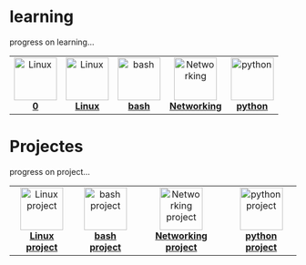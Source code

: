 # learning
progress on learning...

<center>
<table>
<tr>
<td align="center"><a href="https://github.com/vasanthabalaji45/learning/blob/main/0"><img src="https://github.com/vasanthabalaji45/images/blob/main/icons8-0-100.png" width="75px;" height="75px;" alt="Linux" /><br /><b>0</b></a></td>
<td align="center"><a href="topics/devops/README.md"><img src="https://github.com/vasanthabalaji01/images/blob/main/linux.png" width="75px;" height="75px;" alt="Linux" /><br /><b>Linux</b></a></td>
<td align="center"><a href="topics/devops/README.md"><img src="https://github.com/vasanthabalaji01/images/blob/main/bash.png" width="75px;" height="75px;" alt="bash" /><br /><b>bash</b></a></td>
<td align="center"><a href="topics/devops/README.md"><img src="https://github.com/vasanthabalaji01/images/blob/main/networking.png" width="75px;" height="75px;" alt="Networking" /><br /><b>Networking</b></a></td>
<td align="center"><a href="topics/devops/README.md"><img src="https://github.com/vasanthabalaji01/images/blob/main/python.png" width="75px;" height="75px;" alt="python" /><br /><b>python</b></a></td>
</tr>
</table>
</center>

# Projectes
progress on project...

<center>
<table>
<tr>
<td align="center"><a href="topics/devops/README.md"><img src="https://github.com/vasanthabalaji01/images/blob/main/linux.png" width="75px;" height="75px;" alt="Linux project" /><br /><b>Linux project</b></a></td>
<td align="center"><a href="topics/devops/README.md"><img src="https://github.com/vasanthabalaji01/images/blob/main/bash.png" width="75px;" height="75px;" alt="bash project" /><br /><b>bash project</b></a></td>
<td align="center"><a href="topics/devops/README.md"><img src="https://github.com/vasanthabalaji01/images/blob/main/networking.png" width="75px;" height="75px;" alt="Networking project" /><br /><b>Networking project</b></a></td>
<td align="center"><a href="topics/devops/README.md"><img src="https://github.com/vasanthabalaji01/images/blob/main/python.png" width="75px;" height="75px;" alt="python project" /><br /><b>python project</b></a></td>
</tr>
</table>
</center>
